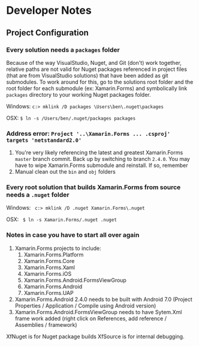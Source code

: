 # Developer Notes

## Project Configuration

### Every solution needs a ```packages``` folder

Because of the way VisualStudio, Nuget, and Git (don't) work together, relative paths are not valid for Nuget packages referenced in project files (that are from VisualStudio solutions) that have been added as git submodules.  To work around for this, go to the solutions root folder and the root folder for each submodule (ex: Xamarin.Forms) and symbolically link ```packages``` directory to your working Nuget packages folder.

Windows: ``` c:> mklink /D packages \Users\ben\.nuget\packages ```

OSX: ``` $ ln -s /Users/ben/.nuget/packages packages ```

### Address error:  ``` Project '..\Xamarin.Forms ... .csproj' targets 'netstandard2.0' ```

1. You're very likely referencing the latest and greatest Xamarin.Forms ```master``` branch commit.  Back up by switching to branch ```2.4.0```.  You may have to wipe Xamarin.Forms submodule and reinstall.  If so, remember 
2. Manual clean out the ```bin``` and ```obj``` folders

### Every root solution that builds Xamarin.Forms from source needs a ```.nuget``` folder

Windows: ``` c:> mklink /D .nuget Xamarin.Forms\.nuget```

OSX: ``` $ ln -s Xamarin.Forms/.nuget .nuget```


### Notes in case you have to start all over again

1. Xamarin.Forms projects to include:
   1. Xamarin.Forms.Platform
   2. Xamarin.Forms.Core
   3. Xamarin.Forms.Xaml
   4. Xamarin.Forms.iOS
   5. Xamarin.Forms.Android.FormsViewGroup
   6. Xamarin.Forms.Android
   7. Xamarin.Forms.UAP
2. Xamarin.Forms.Android 2.4.0 needs to be built with Android 7.0 (Project Properties / Application / Compile using Android version)
3. Xamarin.Forms.Android.FormsViewGroup needs to have Sytem.Xml frame work added (right click on References, add reference / Assemblies / framework)


XfNuget is for Nuget package builds 
XfSource is for internal debugging.

